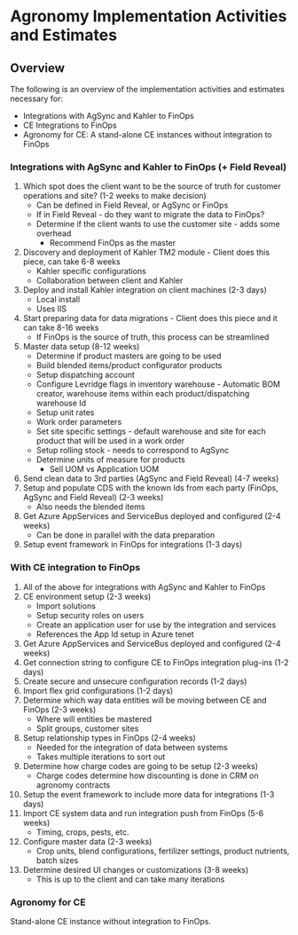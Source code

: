 ﻿# Agronomy Implementation Activities and Estimates

## Overview
The following is an overview of the implementation activities and estimates necessary for: 
- Integrations with AgSync and Kahler to FinOps
- CE Integrations to FinOps
- Agronomy for CE: A stand-alone CE instances without integration to FinOps

### Integrations with AgSync and Kahler to FinOps (+ Field Reveal)
1.	Which spot does the client want to be the source of truth for customer operations and site? (1-2 weeks to make decision)
    - Can be defined in Field Reveal, or AgSync or FinOps
    - If in Field Reveal - do they want to migrate the data to FinOps?
    - Determine if the client wants to use the customer site - adds some overhead
      - Recommend FinOps as the master
2.	Discovery and deployment of Kahler TM2 module - Client does this piece, can take 6-8 weeks
    - Kahler specific configurations
    - Collaboration between client and Kahler
3.	Deploy and install Kahler integration on client machines (2-3 days)
    - Local install
    - Uses IIS
4.	Start preparing data for data migrations - Client does this piece and it can take 8-16 weeks
    - If FinOps is the source of truth, this process can be streamlined
5.	Master data setup (8-12 weeks)
    - Determine if product masters are going to be used
    - Build blended items/product configurator products
    - Setup dispatching account
    - Configure Levridge flags in inventory warehouse - Automatic BOM creator, warehouse items within each product/dispatching warehouse Id
    - Setup unit rates
    - Work order parameters
    - Set site specific settings - default warehouse and site for each product that will be used in a work order
    - Setup rolling stock - needs to correspond to AgSync
    - Determine units of measure for products
      - Sell UOM vs Application UOM
6.	Send clean data to 3rd parties (AgSync and Field Reveal) (4-7 weeks)
7.	Setup and populate CDS with the known Ids from each party (FinOps, AgSync and Field Reveal) (2-3 weeks)
    - Also needs the blended items
8.	Get Azure AppServices and ServiceBus deployed and configured (2-4 weeks)
    - Can be done in parallel with the data preparation
9.	Setup event framework in FinOps for integrations (1-3 days)

### With CE integration to FinOps
1.	All of the above for integrations with AgSync and Kahler to FinOps
2.	CE environment setup (2-3 weeks)
    - Import solutions
    - Setup security roles on users
    - Create an application user for use by the integration and services 
    - References the App Id setup in Azure tenet
3.	Get Azure AppServices and ServiceBus deployed and configured (2-4 weeks)
4.	Get connection string to configure CE to FinOps integration plug-ins (1-2 days)
5.	Create secure and unsecure configuration records (1-2 days)
6.	Import flex grid configurations (1-2 days)
7.	Determine which way data entities will be moving between CE and FinOps (2-3 weeks)
    - Where will entities be mastered
    - Split groups, customer sites
8.	Setup relationship types in FinOps (2-4 weeks)
    - Needed for the integration of data between systems
    - Takes multiple iterations to sort out
9.	Determine how charge codes are going to be setup (2-3 weeks)
    - Charge codes determine how discounting is done in CRM on agronomy contracts
10.	Setup the event framework to include more data for integrations (1-3 days)
11.	Import CE system data and run integration push from FinOps (5-6 weeks)
    - Timing, crops, pests, etc.
12.	Configure master data (2-3 weeks)
    - Crop units, blend configurations, fertilizer settings, product nutrients, batch sizes 
13.	Determine desired UI changes or customizations (3-8 weeks)
    - This is up to the client and can take many iterations

### Agronomy for CE
Stand-alone CE instance without integration to FinOps.

